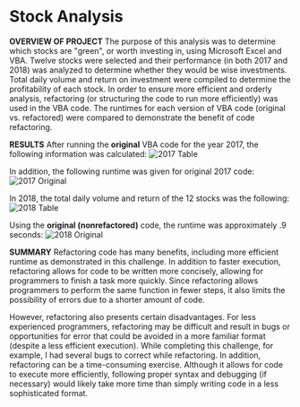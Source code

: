 # Stock Analysis

**OVERVIEW OF PROJECT**
The purpose of this analysis was to determine which stocks are "green", or worth investing in, using Microsoft Excel and VBA.  Twelve stocks were selected and their performance (in both 2017 and 2018) was analyzed to determine whether they would be wise investments.  Total daily volume and return on investment were compiled to determine the profitability of each stock.  In order to ensure more efficient and orderly analysis, refactoring (or structuring the code to run more efficiently) was used in the VBA code.  The runtimes for each version of VBA code (original vs. refactored) were compared to demonstrate the benefit of code refactoring.

**RESULTS**
After running the **original** VBA code for the year 2017, the following information was calculated:
![2017 Table](https://user-images.githubusercontent.com/99574730/155021376-5c51d7f9-b725-4cc5-b63e-db69d36bd13f.png)

In addition, the following runtime was given for original 2017 code:
![2017 Original](https://user-images.githubusercontent.com/99574730/155021482-10e49666-1408-4192-93ca-e0fb206f8ca5.png)

In 2018, the total daily volume and return of the 12 stocks was the following:
![2018 Table](https://user-images.githubusercontent.com/99574730/155021530-ae792679-7308-47be-a4b6-d8b46e8e3681.png)

Using the **original (nonrefactored)** code, the runtime was approximately .9 seconds:
![2018 Original](https://user-images.githubusercontent.com/99574730/155021605-0563addd-485a-47f1-bd37-21e4992a8f2f.png)


**SUMMARY**
Refactoring code has many benefits, including more efficient runtime as demonstrated in this challenge.  In addition to faster execution, refactoring allows for code to be written more concisely, allowing for programmers to finish a task more quickly.  Since refactoring allows programmers to perform the same function in fewer steps, it also limits the possibility of errors due to a shorter amount of code.

However, refactoring also presents certain disadvantages.  For less experienced programmers, refactoring may be difficult and result in bugs or opportunities for error that could be avoided in a more familiar format (despite a less efficient execution).  While completing this challenge, for example, I had several bugs to correct while refactoring.  In addition, refactoring can be a time-consuming exercise.  Although it allows for code to execute more efficiently, following proper syntax and debugging (if necessary) would likely take more time than simply writing code in a less sophisticated format.
